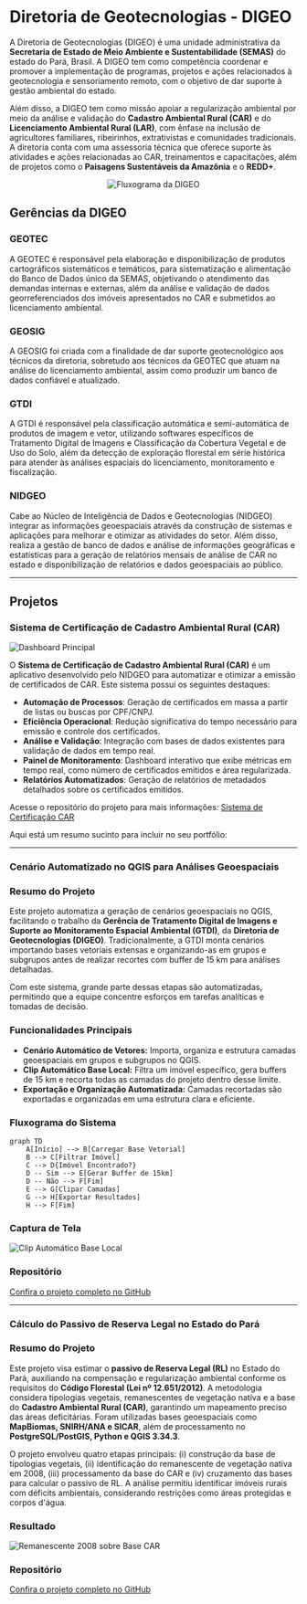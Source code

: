 # Diretoria de Geotecnologias - DIGEO

A Diretoria de Geotecnologias (DIGEO) é uma unidade administrativa da **Secretaria de Estado de Meio Ambiente e Sustentabilidade (SEMAS)** do estado do Pará, Brasil. A DIGEO tem como competência coordenar e promover a implementação de programas, projetos e ações relacionados à geotecnologia e sensoriamento remoto, com o objetivo de dar suporte à gestão ambiental do estado.

Além disso, a DIGEO tem como missão apoiar a regularização ambiental por meio da análise e validação do **Cadastro Ambiental Rural (CAR)** e do **Licenciamento Ambiental Rural (LAR)**, com ênfase na inclusão de agricultores familiares, ribeirinhos, extrativistas e comunidades tradicionais. A diretoria conta com uma assessoria técnica que oferece suporte às atividades e ações relacionadas ao CAR, treinamentos e capacitações, além de projetos como o **Paisagens Sustentáveis da Amazônia** e o **REDD+**.

<div align="center">
  <img src="sagra.png" alt="Fluxograma da DIGEO">
</div>

## Gerências da DIGEO

### GEOTEC
A GEOTEC é responsável pela elaboração e disponibilização de produtos cartográficos sistemáticos e temáticos, para sistematização e alimentação do Banco de Dados único da SEMAS, objetivando o atendimento das demandas internas e externas, além da análise e validação de dados georreferenciados dos imóveis apresentados no CAR e submetidos ao licenciamento ambiental.

### GEOSIG
A GEOSIG foi criada com a finalidade de dar suporte geotecnológico aos técnicos da diretoria, sobretudo aos técnicos da GEOTEC que atuam na análise do licenciamento ambiental, assim como produzir um banco de dados confiável e atualizado.

### GTDI
A GTDI é responsável pela classificação automática e semi-automática de produtos de imagem e vetor, utilizando softwares específicos de Tratamento Digital de Imagens e Classificação da Cobertura Vegetal e de Uso do Solo, além da detecção de exploração florestal em série histórica para atender às análises espaciais do licenciamento, monitoramento e fiscalização.

### NIDGEO
Cabe ao Núcleo de Inteligência de Dados e Geotecnologias (NIDGEO) integrar as informações geoespaciais através da construção de sistemas e aplicações para melhorar e otimizar as atividades do setor. Além disso, realiza a gestão de banco de dados e análise de informações geográficas e estatísticas para a geração de relatórios mensais de análise de CAR no estado e disponibilização de relatórios e dados geoespaciais ao público.

---

## Projetos

### Sistema de Certificação de Cadastro Ambiental Rural (CAR)

![Dashboard Principal](Dashboard%20Principal.png)

O **Sistema de Certificação de Cadastro Ambiental Rural (CAR)** é um aplicativo desenvolvido pelo NIDGEO para automatizar e otimizar a emissão de certificados de CAR. Este sistema possui os seguintes destaques:

- **Automação de Processos**: Geração de certificados em massa a partir de listas ou buscas por CPF/CNPJ.
- **Eficiência Operacional**: Redução significativa do tempo necessário para emissão e controle dos certificados.
- **Análise e Validação**: Integração com bases de dados existentes para validação de dados em tempo real.
- **Painel de Monitoramento**: Dashboard interativo que exibe métricas em tempo real, como número de certificados emitidos e área regularizada.
- **Relatórios Automatizados**: Geração de relatórios de metadados detalhados sobre os certificados emitidos.

Acesse o repositório do projeto para mais informações: [Sistema de Certificação CAR](https://github.com/nidgeo-digeo-semas/certificacao-car)

Aqui está um resumo sucinto para incluir no seu portfólio:

---

### Cenário Automatizado no QGIS para Análises Geoespaciais

### Resumo do Projeto
Este projeto automatiza a geração de cenários geoespaciais no QGIS, facilitando o trabalho da **Gerência de Tratamento Digital de Imagens e Suporte ao Monitoramento Espacial Ambiental (GTDI)**, da **Diretoria de Geotecnologias (DIGEO)**. Tradicionalmente, a GTDI monta cenários importando bases vetoriais extensas e organizando-as em grupos e subgrupos antes de realizar recortes com buffer de 15 km para análises detalhadas. 

Com este sistema, grande parte dessas etapas são automatizadas, permitindo que a equipe concentre esforços em tarefas analíticas e tomadas de decisão.

### Funcionalidades Principais
- **Cenário Automático de Vetores:** Importa, organiza e estrutura camadas geoespaciais em grupos e subgrupos no QGIS.
- **Clip Automático Base Local:** Filtra um imóvel específico, gera buffers de 15 km e recorta todas as camadas do projeto dentro desse limite.
- **Exportação e Organização Automatizada:** Camadas recortadas são exportadas e organizadas em uma estrutura clara e eficiente.

### Fluxograma do Sistema
```mermaid
graph TD
    A[Início] --> B[Carregar Base Vetorial]
    B --> C[Filtrar Imóvel]
    C --> D{Imóvel Encontrado?}
    D -- Sim --> E[Gerar Buffer de 15km]
    D -- Não --> F[Fim]
    E --> G[Clipar Camadas]
    G --> H[Exportar Resultados]
    H --> F[Fim]
```

### Captura de Tela
![Clip Automático Base Local](https://github.com/nidgeo-digeo-semas/cenario_automatizado_qgis/blob/main/clip_automatico_base_local.png?raw=true)

### Repositório
[Confira o projeto completo no GitHub](https://github.com/nidgeo-digeo-semas/cenario_automatizado_qgis)

---

### Cálculo do Passivo de Reserva Legal no Estado do Pará

### Resumo do Projeto
Este projeto visa estimar o **passivo de Reserva Legal (RL)** no Estado do Pará, auxiliando na compensação e regularização ambiental conforme os requisitos do **Código Florestal (Lei nº 12.651/2012)**. A metodologia considera tipologias vegetais, remanescentes de vegetação nativa e a base do **Cadastro Ambiental Rural (CAR)**, garantindo um mapeamento preciso das áreas deficitárias. Foram utilizadas bases geoespaciais como **MapBiomas, SNIRH/ANA e SICAR**, além de processamento no **PostgreSQL/PostGIS, Python e QGIS 3.34.3**.

O projeto envolveu quatro etapas principais: (i) construção da base de tipologias vegetais, (ii) identificação do remanescente de vegetação nativa em 2008, (iii) processamento da base do CAR e (iv) cruzamento das bases para calcular o passivo de RL. A análise permitiu identificar imóveis rurais com déficits ambientais, considerando restrições como áreas protegidas e corpos d'água.


### Resultado
![Remanescente 2008 sobre Base CAR](https://github.com/nidgeo-digeo-semas/passivo_compensacao/raw/main/remanescente_2008_base_car_II.png)

### Repositório
[Confira o projeto completo no GitHub](https://github.com/nidgeo-digeo-semas/passivo_compensacao)

